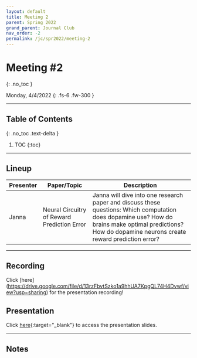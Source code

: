 ```yaml
---
layout: default
title: Meeting 2
parent: Spring 2022
grand_parent: Journal Club
nav_order: -2
permalink: /jc/spr2022/meeting-2
---
```


# Meeting #2
{: .no_toc }

Monday, 4/4/2022
{: .fs-6 .fw-300 }

---

## Table of Contents
{: .no_toc .text-delta }

1. TOC
{:toc}

---


## Lineup

| Presenter | Paper/Topic | Description |
| --- | --- | --- |
| Janna | Neural Circuitry of Reward Prediction Error | Janna will dive into one research paper and discuss these questions: Which computation does dopamine use? How do brains make optimal predictions? How do dopamine neurons create reward prediction error? |

---

## Recording
Click [here] (https://drive.google.com/file/d/13rzFbvtSzko1a9hhUA7KpgQL74H4Dvwf/view?usp=sharing) for the presentation recording!

## Presentation
Click [here](https://www.canva.com/design/DAE8EI-Gxtw/IjwU2OS72nlLAl1979iO9A/view?utm_content=DAE8EI-Gxtw&utm_campaign=designshare&utm_medium=link2&utm_source=sharebutton){:target="_blank"} to access the presentation slides.

---

## Notes

